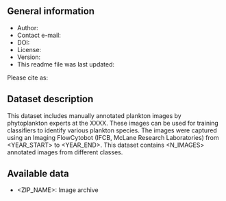 ## General information

- Author: 
- Contact e-mail: <E-MAIL>
- DOI: 
- License: 
- Version: <VERSION>
- This readme file was last updated: <DATE>

Please cite as: <YEAR>

## Dataset description

This dataset includes manually annotated plankton images by phytoplankton experts at the XXXX. These images can be used for training classifiers to identify various plankton species. The images were captured using an Imaging FlowCytobot (IFCB, McLane Research Laboratories) from <YEAR_START> to <YEAR_END>. This dataset contains <N_IMAGES> annotated images from <CLASSES> different classes.

## Available data

- <ZIP_NAME>: Image archive